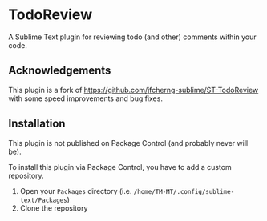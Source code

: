 # TodoReview

A Sublime Text plugin for reviewing todo (and other) comments within your code.

## Acknowledgements

This plugin is a fork of https://github.com/jfcherng-sublime/ST-TodoReview
with some speed improvements and bug fixes. 

## Installation

This plugin is not published on Package Control (and probably never will be).

To install this plugin via Package Control, you have to add a custom repository.

1. Open your `Packages` directory (i.e. `/home/TM-MT/.config/sublime-text/Packages`)
2. Clone the repository
